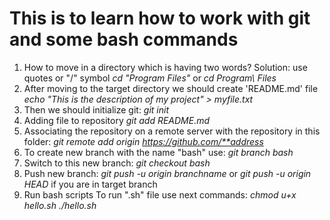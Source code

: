 # This is to learn how to work with git and some bash commands
1. How to move in a directory which is having two words?
Solution: use quotes or "/" symbol
_cd "Program Files"_
or
_cd Program\ Files_
2. After moving to the target directory we should create 'README.md' file
_echo "This is the description of my project" > myfile.txt_
3. Then we should initialize git:
_git init_
4. Adding file to repository
_git add README.md_
5. Associating the repository on a remote server with the repository in this folder:
_git remote add origin_ _https://github.com/**address_
6. To create new branch with the name "bash" use:
_git branch bash_
7. Switch to this new branch:
_git checkout bash_
8. Push new branch:
_git push -u origin branchname_
or
_git push -u origin HEAD_ if you are in target branch
9. Run bash scripts
To run ".sh" file use next commands:
_chmod u+x hello.sh_
_./hello.sh_
